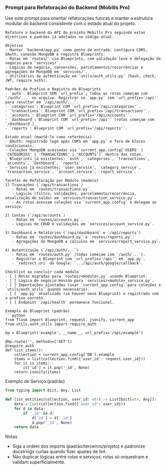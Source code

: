 ### Prompt para Refatoração do Backend (Mobills Pro)

Use este prompt para orientar refatorações futuras e manter a estrutura modular do backend consistente com o estado atual do projeto.

```
Refatore o backend da API do projeto Mobills Pro seguindo estas diretrizes e padrões já adotados no código atual.

Objetivo
- Manter `backend/app.py` como ponto de entrada: configura CORS, OAuth, conexão MongoDB e registra Blueprints.
- Rotas em `routes/` via Blueprints, com validação leve e delegação de negócio para `services/`.
- Lógicas de negócio, conversões, parcelamentos/recorrências e agregações do MongoDB em `services/`.
- Utilitários de autenticação em `utils/auth_utils.py` (hash, check, JWT, require_auth).

Padrões de Prefixo e Registro de Blueprints
- `auth`: Blueprint SEM `url_prefix`; todas as rotas começam com `/auth/...` no arquivo. Registrar no `app.py` com `url_prefix='/api'` para resultar em `/api/auth/...`.
- `categories`: Blueprint COM `url_prefix='/api/categories'`.
- `transactions`: Blueprint COM `url_prefix='/api/transactions'`.
- `accounts`: Blueprint COM `url_prefix='/api/accounts'`.
- `dashboard`: Blueprint COM `url_prefix='/api'` (rotas começam com `/dashboard`).
- `reports`: Blueprint COM `url_prefix='/api/reports'`.

Estado atual (mantê-lo como referência)
- OAuth: registrado logo após CORS em `app.py` e fora de blocos condicionais.
- Coleções MongoDB acessadas via `current_app.config['USERS' | 'CATEGORIES' | 'TRANSACTIONS' | 'ACCOUNTS']` dentro das rotas.
- Blueprints já existentes: `auth`, `categories`, `transactions`, `accounts`, `dashboard`, `reports`.
- Serviços já existentes: `user_service`, `category_service`, `transaction_service`, `account_service`, `report_service`.

Tarefas de Refatoração por Módulo (modelo)
1) Transações (`/api/transactions`)
   - Rotas em `routes/transactions.py`.
   - Lógicas (filtro, validações, parcelamento/recorrência, atualização de saldo) em `services/transaction_service.py`.
   - As rotas acessam coleções via `current_app.config` e delegam ao serviço.

2) Contas (`/api/accounts`)
   - Rotas em `routes/accounts.py`.
   - Lógicas de CRUD e validações em `services/account_service.py`.

3) Dashboard e Relatórios (`/api/dashboard` e `/api/reports`)
   - Rotas em `routes/dashboard.py` e `routes/reports.py`.
   - Agregações do MongoDB e cálculos em `services/report_service.py`.

4) Autenticação (`/api/auth/...`)
   - Rotas em `routes/auth.py` (todas começam com `/auth/...`).
   - Registrar o Blueprint com `url_prefix='/api'` em `app.py`.
   - `redirect_uri` do Google: `.../api/auth/google/callback`.

Checklist ao concluir cada módulo
- [ ] Rotas migradas para `routes/<modulo>.py` usando Blueprint.
- [ ] Lógica de negócio movida para `services/<modulo>_service.py`.
- [ ] Importações ajustadas (usar `current_app.config` para coleções e `utils/auth_utils` quando necessário).
- [ ] `app.py` atualizado (se houver novo Blueprint) e registrado com o prefixo correto.
- [ ] Endpoint `/api/health` permanece funcional.

Exemplo de Blueprint (padrão)
```python
from flask import Blueprint, request, jsonify, current_app
from utils.auth_utils import require_auth

bp = Blueprint('example', __name__, url_prefix='/api/example')

@bp.route('', methods=['GET'])
@require_auth
def list_items():
    collection = current_app.config['DB'].example
    items = list(collection.find({'user_id': request.user_id}))
    for it in items:
        it['id'] = it.pop('_id', None)
    return jsonify(items)
```

Exemplo de Serviço (padrão)
```python
from typing import Dict, Any, List

def list_entities(collection, user_id: str) -> List[Dict[str, Any]]:
    data = list(collection.find({'user_id': user_id}))
    for d in data:
        if '_id' in d:
            d['id'] = d['_id']
            d.pop('_id', None)
    return data
```

Notas
- Siga a ordem dos imports (padrão/terceiros/projeto) e padronize docstrings curtas quando fizer ajustes de lint.
- Não duplicar lógicas entre rotas e serviços; rotas só orquestram e validam superficialmente.
```


